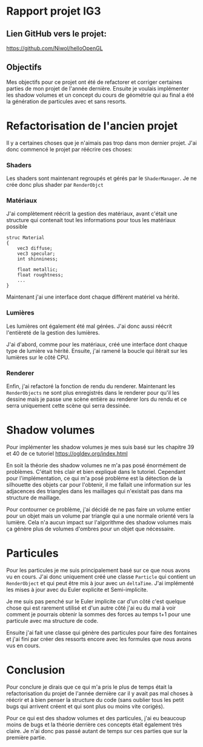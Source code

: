 # Rapport projet IG3

## Lien GitHub vers le projet:
https://github.com/Niwol/helloOpenGL

## Objectifs

Mes objectifs pour ce projet ont été de refactorer et corriger certaines parties de mon projet de l'année dernière. Ensuite je voulais implémenter les shadow volumes et un concept du cours de géométrie qui au final a été la génération de particules avec et sans resorts.

# Refactorisation de l'ancien projet
Il y a certaines choses que je n'aimais pas trop dans mon dernier projet. J'ai donc commencé le projet par réécrire ces choses:

### Shaders
Les shaders sont maintenant regroupés et gérés par le `ShaderManager`. Je ne crée donc plus shader par `RenderObjct`

### Matériaux
J'ai complètement réécrit la gestion des matériaux, avant c'était une structure qui contenait tout les informations pour tous les matériaux possible
```
struc Material
{
    vec3 diffuse;
    vec3 specular;
    int shinniness;

    float metallic;
    float roughtness;
    ...
}
```
Maintenant j'ai une interface dont chaque différent matériel va hérité.

### Lumières
Les lumières ont également été mal gérées. J'ai donc aussi réécrit l'entièreté de la gestion des lumières.

J'ai d'abord, comme pour les matériaux, créé une interface dont chaque type de lumière va hérité. Ensuite, j'ai ramené la boucle qui itérait sur les lumières sur le côté CPU.

### Renderer
Enfin, j'ai refactoré la fonction de rendu du renderer. Maintenant les `RenderObjects` ne sont plus enregistrés dans le renderer pour qu'il les dessine mais je passe une scène entière au renderer lors du rendu et ce serra uniquement cette scène qui serra dessinée.


# Shadow volumes
Pour implémenter les shadow volumes je mes suis basé sur les chapitre 39 et 40 de ce tutoriel https://ogldev.org/index.html

En soit la théorie des shadow volumes ne m'a pas posé énormément de problèmes. C'était très clair et bien expliqué dans le tutoriel. Cependant pour l'implémentation, ce qui m'a posé problème est la détection de la silhouette des objets car pour l'obtenir, il me fallait une information sur les adjacences des triangles dans les maillages qui n'existait pas dans ma structure de maillage.

Pour contourner ce problème, j'ai décidé de ne pas faire un volume entier pour un objet mais un volume par triangle qui a une normale orienté vers la lumière. Cela n'a aucun impact sur l'algorithme des shadow volumes mais ça génère plus de volumes d'ombres pour un objet que nécessaire.

# Particules
Pour les particules je me suis principalement basé sur ce que nous avons vu en cours. J'ai donc uniquement créé une classe `Particle` qui contient un `RenderObject` et qui peut être mis à jour avec un `deltaTime`. J'ai implémenté les mises à jour avec du Euler explicite et Semi-implicite.

Je me suis pas penché sur le Euler implicite car d'un côté c'est quelque chose qui est rarement utilisé et d'un autre côté j'ai eu du mal à voir comment je pourrais obtenir la sommes des forces au temps t+1 pour une particule avec ma structure de code.

Ensuite j'ai fait une classe qui génère des particules pour faire des fontaines et j'ai fini par créer des ressorts encore avec les formules que nous avons vus en cours.

# Conclusion
Pour conclure je dirais que ce qui m'a pris le plus de temps était la refactorisation du projet de l'année dernière car il y avait pas mal choses à réécrir et à bien penser la structure du code (sans oublier tous les petit bugs qui arrivent créent et qui sont plus ou moins vite corigés).

Pour ce qui est des shadow volumes et des particules, j'ai eu beaucoup moins de bugs et la théorie derrière ces concepts était également très claire. Je n'ai donc pas passé autant de temps sur ces parties que sur la première partie.